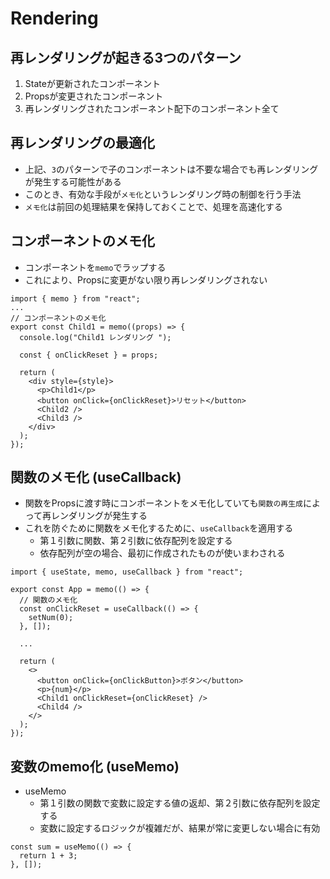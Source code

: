 # Rendering

## 再レンダリングが起きる3つのパターン
1. Stateが更新されたコンポーネント
2. Propsが変更されたコンポーネント
3. 再レンダリングされたコンポーネント配下のコンポーネント全て

## 再レンダリングの最適化
- 上記、`3`のパターンで子のコンポーネントは不要な場合でも再レンダリングが発生する可能性がある
- このとき、有効な手段が`メモ化`というレンダリング時の制御を行う手法
- `メモ化`は前回の処理結果を保持しておくことで、処理を高速化する

## コンポーネントのメモ化
- コンポーネントを`memo`でラップする
- これにより、Propsに変更がない限り再レンダリングされない

```tsx
import { memo } from "react";
...
// コンポーネントのメモ化
export const Child1 = memo((props) => {
  console.log("Child1 レンダリング ");

  const { onClickReset } = props;

  return (
    <div style={style}>
      <p>Child1</p>
      <button onClick={onClickReset}>リセット</button>
      <Child2 />
      <Child3 />
    </div>
  );
});
```

## 関数のメモ化 (useCallback)
- 関数をPropsに渡す時にコンポーネントをメモ化していても`関数の再生成`によって再レンダリングが発生する
- これを防ぐために関数をメモ化するために、`useCallback`を適用する
  - 第１引数に関数、第２引数に依存配列を設定する
  - 依存配列が空の場合、最初に作成されたものが使いまわされる

```tsx
import { useState, memo, useCallback } from "react";

export const App = memo(() => {
  // 関数のメモ化
  const onClickReset = useCallback(() => {
    setNum(0);
  }, []);
  
  ...

  return (
    <>
      <button onClick={onClickButton}>ボタン</button>
      <p>{num}</p>
      <Child1 onClickReset={onClickReset} />
      <Child4 />
    </>
  );
});
```

## 変数のmemo化 (useMemo)
- useMemo
  - 第１引数の関数で変数に設定する値の返却、第２引数に依存配列を設定する
  - 変数に設定するロジックが複雑だが、結果が常に変更しない場合に有効

```tsx
const sum = useMemo(() => {
  return 1 + 3;
}, []);
```